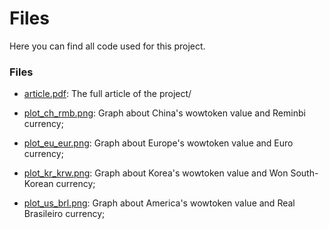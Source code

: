 # Files

Here you can find all code used for this project.

### Files

- [article.pdf](article.pdf): The full article of the project/

- [plot_ch_rmb.png](plot_ch_rmb.png): Graph about China's wowtoken value and Reminbi currency;

- [plot_eu_eur.png](plot_eu_eur.png): Graph about Europe's wowtoken value and Euro currency;

- [plot_kr_krw.png](plot_kr_krw.png): Graph about Korea's wowtoken value and Won South-Korean currency;

- [plot_us_brl.png](plot_us_brl.png): Graph about America's wowtoken value and Real Brasileiro currency;